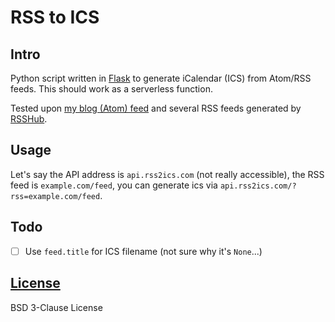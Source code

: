 # RSS to ICS

## Intro

Python script written in [Flask](https://github.com/pallets/flask/) to generate iCalendar (ICS) from Atom/RSS feeds.
This should work as a serverless function.

Tested upon [my blog (Atom) feed](https://blog.vinfall.com/index.xml) and several RSS feeds generated by [RSSHub](https://github.com/DIYgod/RSSHub).

## Usage

Let's say the API address is `api.rss2ics.com` (not really accessible),
the RSS feed is `example.com/feed`,
you can generate ics via `api.rss2ics.com/?rss=example.com/feed`.

## Todo

- [ ] Use `feed.title` for ICS filename (not sure why it's `None`...)

## [License](LICENSE)

BSD 3-Clause License
